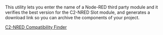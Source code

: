 This utility lets you enter the name of a Node-RED third party module and it verifies the best version for the C2-NRED Slot module, and generates a download link so you can archive the components of your project.

<a href="https://automationdirect.github.io/CLICK-PLC/Node-RED/C2-NREDModuleVersionCheck/CompatibiltyCheck.html" target="_blank">C2-NRED Compatibility Finder</a>


